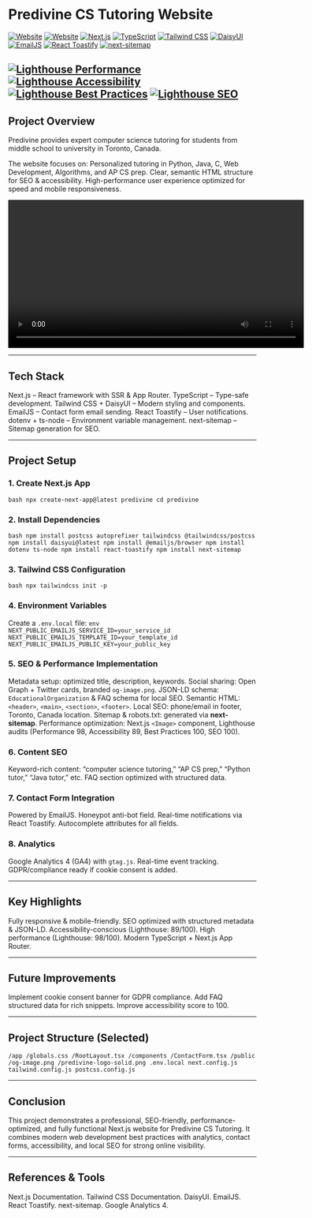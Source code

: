 # Predivine CS Tutoring Website

[![Website](https://img.shields.io/badge/Website-predivine.com-blue)](https://predivine.com) [![Website](https://img.shields.io/badge/Website-www.predivine.com-blue)](https://www.predivine.com) [![Next.js](https://img.shields.io/badge/Next.js-black?logo=next.js)](https://nextjs.org/) [![TypeScript](https://img.shields.io/badge/TypeScript-blue?logo=typescript)](https://www.typescriptlang.org/) [![Tailwind CSS](https://img.shields.io/badge/Tailwind_CSS-blue?logo=tailwind-css)](https://tailwindcss.com/) [![DaisyUI](https://img.shields.io/badge/DaisyUI-purple)](https://daisyui.com/) [![EmailJS](https://img.shields.io/badge/EmailJS-orange)](https://www.emailjs.com/) [![React Toastify](https://img.shields.io/badge/React_Toastify-pink)](https://fkhadra.github.io/react-toastify/) [![next-sitemap](https://img.shields.io/badge/Next_Sitemap-green)](https://www.npmjs.com/package/next-sitemap)

## [![Lighthouse Performance](https://img.shields.io/badge/Performance-98-green)]() [![Lighthouse Accessibility](https://img.shields.io/badge/Accessibility-89-yellow)]() [![Lighthouse Best Practices](https://img.shields.io/badge/Best_Practices-100-green)]() [![Lighthouse SEO](https://img.shields.io/badge/SEO-100-green)]()

## Project Overview

Predivine provides expert computer science tutoring for students from middle school to university in Toronto, Canada.

The website focuses on: Personalized tutoring in Python, Java, C, Web Development, Algorithms, and AP CS prep. Clear, semantic HTML structure for SEO & accessibility. High-performance user experience optimized for speed and mobile responsiveness.

<video src="/demo.mp4" controls width="600"></video>

---

## Tech Stack

Next.js – React framework with SSR & App Router. TypeScript – Type-safe development. Tailwind CSS + DaisyUI – Modern styling and components. EmailJS – Contact form email sending. React Toastify – User notifications. dotenv + ts-node – Environment variable management. next-sitemap – Sitemap generation for SEO.

---

## Project Setup

### 1. Create Next.js App

`bash
npx create-next-app@latest predivine
cd predivine
`

### 2. Install Dependencies

`bash
npm install postcss autoprefixer tailwindcss @tailwindcss/postcss
npm install daisyui@latest
npm install @emailjs/browser
npm install dotenv ts-node
npm install react-toastify
npm install next-sitemap
`

### 3. Tailwind CSS Configuration

`bash
npx tailwindcss init -p
`

### 4. Environment Variables

Create a `.env.local` file:
`env
NEXT_PUBLIC_EMAILJS_SERVICE_ID=your_service_id
NEXT_PUBLIC_EMAILJS_TEMPLATE_ID=your_template_id
NEXT_PUBLIC_EMAILJS_PUBLIC_KEY=your_public_key
`

### 5. SEO & Performance Implementation

Metadata setup: optimized title, description, keywords. Social sharing: Open Graph + Twitter cards, branded `og-image.png`. JSON-LD schema: `EducationalOrganization` & FAQ schema for local SEO. Semantic HTML: `<header>`, `<main>`, `<section>`, `<footer>`. Local SEO: phone/email in footer, Toronto, Canada location. Sitemap & robots.txt: generated via **next-sitemap**. Performance optimization: Next.js `<Image>` component, Lighthouse audits (Performance 98, Accessibility 89, Best Practices 100, SEO 100).

### 6. Content SEO

Keyword-rich content: “computer science tutoring,” “AP CS prep,” “Python tutor,” “Java tutor,” etc. FAQ section optimized with structured data.

### 7. Contact Form Integration

Powered by EmailJS. Honeypot anti-bot field. Real-time notifications via React Toastify. Autocomplete attributes for all fields.

### 8. Analytics

Google Analytics 4 (GA4) with `gtag.js`. Real-time event tracking. GDPR/compliance ready if cookie consent is added.

---

## Key Highlights

Fully responsive & mobile-friendly. SEO optimized with structured metadata & JSON-LD. Accessibility-conscious (Lighthouse: 89/100). High performance (Lighthouse: 98/100). Modern TypeScript + Next.js App Router.

---

## Future Improvements

Implement cookie consent banner for GDPR compliance. Add FAQ structured data for rich snippets. Improve accessibility score to 100.

---

## Project Structure (Selected)

`/app
  /globals.css
  /RootLayout.tsx
/components
  /ContactForm.tsx
/public
  /og-image.png
  /predivine-logo-solid.png
.env.local
next.config.js
tailwind.config.js
postcss.config.js`

---

## Conclusion

This project demonstrates a professional, SEO-friendly, performance-optimized, and fully functional Next.js website for Predivine CS Tutoring. It combines modern web development best practices with analytics, contact forms, accessibility, and local SEO for strong online visibility.

---

## References & Tools

Next.js Documentation. Tailwind CSS Documentation. DaisyUI. EmailJS. React Toastify. next-sitemap. Google Analytics 4.
